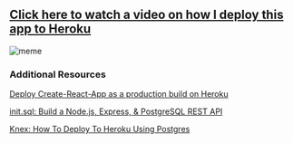 ## [Click here to watch a video on how I deploy this app to Heroku](https://youtu.be/HbyRTlGwwqk)

![meme](https://i.imgflip.com/5b3cw0.jpg)

### Additional Resources
[Deploy Create-React-App as a production build on Heroku](https://medium.com/@eddgr/deploy-create-react-app-as-a-production-build-on-heroku-3a4965843929)

[init.sql: Build a Node.js, Express, & PostgreSQL REST API](https://www.taniarascia.com/node-express-postgresql-heroku/)

[Knex: How To Deploy To Heroku Using Postgres](https://dev.to/sandravaphilips/how-to-deploy-to-heroku-using-postgres-2i2p)

